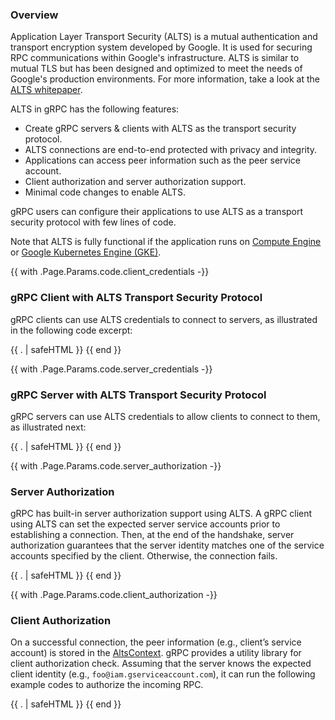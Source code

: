 ### Overview

Application Layer Transport Security (ALTS) is a mutual authentication and
transport encryption system developed by Google. It is used for securing RPC
communications within Google's infrastructure. ALTS is similar to mutual TLS
but has been designed and optimized to meet the needs of Google's production
environments. For more information, take a look at the
[ALTS whitepaper](https://cloud.google.com/security/encryption-in-transit/application-layer-transport-security).

ALTS in gRPC has the following features:

- Create gRPC servers & clients with ALTS as the transport security protocol.
- ALTS connections are end-to-end protected with privacy and integrity.
- Applications can access peer information such as the peer service account.
- Client authorization and server authorization support.
- Minimal code changes to enable ALTS.

gRPC users can configure their applications to use ALTS as a transport security
protocol with few lines of code.

Note that ALTS is fully functional if the application runs on 
[Compute Engine](https://cloud.google.com/compute) or
[Google Kubernetes Engine (GKE)](https://cloud.google.com/kubernetes-engine).

{{ with .Page.Params.code.client_credentials -}}

### gRPC Client with ALTS Transport Security Protocol

gRPC clients can use ALTS credentials to connect to servers, as illustrated in
the following code excerpt:

{{ . | safeHTML }}
{{ end }}

{{ with .Page.Params.code.server_credentials -}}

### gRPC Server with ALTS Transport Security Protocol

gRPC servers can use ALTS credentials to allow clients to connect to them, as
illustrated next:

{{ . | safeHTML }}
{{ end }}

{{ with .Page.Params.code.server_authorization -}}

### Server Authorization

gRPC has built-in server authorization support using ALTS. A gRPC client using
ALTS can set the expected server service accounts prior to establishing a
connection. Then, at the end of the handshake, server authorization guarantees
that the server identity matches one of the service accounts specified
by the client. Otherwise, the connection fails.

{{ . | safeHTML }}
{{ end }}

{{ with .Page.Params.code.client_authorization -}}

### Client Authorization

On a successful connection, the peer information (e.g., client’s service
account) is stored in the [AltsContext][]. gRPC provides a utility library for
client authorization check. Assuming that the server knows the expected client
identity (e.g., `foo@iam.gserviceaccount.com`), it can run the following example
codes to authorize the incoming RPC.

[AltsContext]: https://github.com/grpc/grpc/blob/master/src/proto/grpc/gcp/altscontext.proto

{{ . | safeHTML }}
{{ end }}
